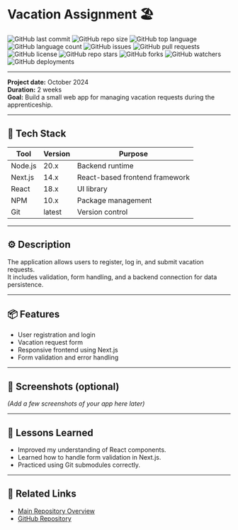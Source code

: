 # Vacation Assignment 🏖️

![GitHub last commit](https://img.shields.io/github/last-commit/FinnAlbrecht/vacationAssignment)
![GitHub repo size](https://img.shields.io/github/repo-size/FinnAlbrecht/vacationAssignment)
![GitHub top language](https://img.shields.io/github/languages/top/FinnAlbrecht/vacationAssignment)
![GitHub language count](https://img.shields.io/github/languages/count/FinnAlbrecht/vacationAssignment)
![GitHub issues](https://img.shields.io/github/issues/FinnAlbrecht/vacationAssignment)
![GitHub pull requests](https://img.shields.io/github/issues-pr/FinnAlbrecht/vacationAssignment)
![GitHub license](https://img.shields.io/github/license/FinnAlbrecht/vacationAssignment)
![GitHub repo stars](https://img.shields.io/github/stars/FinnAlbrecht/vacationAssignment?style=social)
![GitHub forks](https://img.shields.io/github/forks/FinnAlbrecht/vacationAssignment?style=social)
![GitHub watchers](https://img.shields.io/github/watchers/FinnAlbrecht/vacationAssignment?style=social)
![GitHub deployments](https://img.shields.io/github/deployments/FinnAlbrecht/vacationAssignment/production?label=deployment)

---
**Project date:** October 2024  
**Duration:** 2 weeks  
**Goal:** Build a small web app for managing vacation requests during the apprenticeship.

---

## 🧰 Tech Stack

| Tool | Version | Purpose |
|------|----------|----------|
| Node.js | 20.x | Backend runtime |
| Next.js | 14.x | React-based frontend framework |
| React | 18.x | UI library |
| NPM | 10.x | Package management |
| Git | latest | Version control |

---

## ⚙️ Description

The application allows users to register, log in, and submit vacation requests.  
It includes validation, form handling, and a backend connection for data persistence.

---

## 📦 Features

- User registration and login  
- Vacation request form  
- Responsive frontend using Next.js  
- Form validation and error handling  

---

## 📸 Screenshots (optional)

*(Add a few screenshots of your app here later)*

---


## 💬 Lessons Learned
- Improved my understanding of React components.
- Learned how to handle form validation in Next.js.
- Practiced using Git submodules correctly.

---

## 🔗 Related Links

- [Main Repository Overview](../README.md)
- [GitHub Repository](https://github.com/FinnAlbrecht/vacationAssignment)
